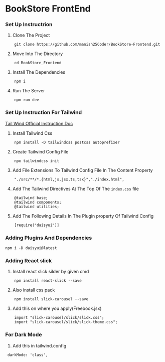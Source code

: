 # BookStore FrontEnd

### Set Up Instructrion

1. Clone The Project
```
    git clone https://github.com/manish25Coder/BookStore-Frontend.git
``` 

2. Move Into The Directory 
```
    cd BookStore_Frontend
```

3. Install The Dependencies 
```
    npm i
```

4. Run The Server 
```
    npm run dev
```

### Set Up Instruction For Tailwind

[Tail Wind Official Instruction Doc ](https://tailwindcss.com/docs/installation)

1. Install Tailwind Css
```
    npm install -D tailwindcss postcss autoprefixer
```

2. Create Tailwind Config File
```
    npx tailwindcss init
```

3. Add File Extensions To Tailwind Config File In The Content Property
```
    "./src/**/*.{html,js,jsx,ts,tsx}","./index.html",
```

4. Add The Tailwind Directives At The Top Of The  `index.css` file
```
    @tailwind base;
    @tailwind components;
    @tailwind utilities;
```
5. Add The Following Details In The Plugin property Of Tailwind Config
```
    [require("daisyui")]
```

### Adding Plugins And Dependencies

```
npm i -D daisyui@latest
```

### Adding React slick
1. Install react slick silder by given cmd
```
    npm install react-slick --save
```
2. Also install css pack
```
    npm install slick-carousel --save
```
3. Add this on where you apply(Freebook.jsx)
```
    import "slick-carousel/slick/slick.css";
    import "slick-carousel/slick/slick-theme.css";
```
### For Dark Mode
1. Add this in tailwind.config
```
 darkMode: 'class',
```
